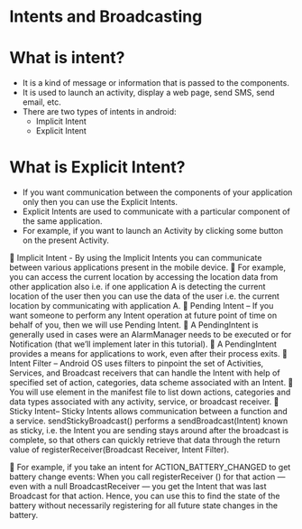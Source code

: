 # Intents and Broadcasting

# What is intent?

- It is a kind of message or information that is passed to the components. 
- It is used to launch an activity, display a web page, send SMS, send email, etc. 
- There are two types of intents in android:
  - Implicit Intent
  - Explicit Intent
  
# What is Explicit Intent?
- If you want communication between the components of your application only then you can use the Explicit Intents.
- Explicit Intents are used to communicate with a particular component of the same application.
- For example, if you want to launch an Activity by clicking some button on the present Activity.

	Implicit Intent - By using the Implicit Intents you can communicate between various applications present in the mobile device. 
	For example, you can access the current location by accessing the location data from other application also i.e. if one application A is detecting the current location of the user then you can use the data of the user i.e. the current location by communicating with application A.
	Pending Intent – If you want someone to perform any Intent operation at future point of time on behalf of you, then we will use Pending Intent.
	A PendingIntent is generally used in cases were an AlarmManager needs to be executed or for Notification (that we’ll implement later in this tutorial). 
	A PendingIntent provides a means for applications to work, even after their process exits.
	Intent Filter – Android OS uses filters to pinpoint the set of Activities, Services, and Broadcast receivers that can handle the Intent with help of specified set of action, categories, data scheme associated with an Intent. 
	You will use <intent-filter> element in the manifest file to list down actions, categories and data types associated with any activity, service, or broadcast receiver.
	Sticky Intent– Sticky Intents allows communication between a function and a service. sendStickyBroadcast() performs a sendBroadcast(Intent) known as sticky, i.e. the Intent you are sending stays around after the broadcast is complete, so that others can quickly retrieve that data through the return value of registerReceiver(Broadcast Receiver, Intent Filter). 

	For example, if you take an intent for ACTION_BATTERY_CHANGED to get battery change events: When you call registerReceiver () for that action — even with a null BroadcastReceiver — you get the Intent that was last Broadcast for that action. Hence, you can use this to find the state of the battery without necessarily registering for all future state changes in the battery.
